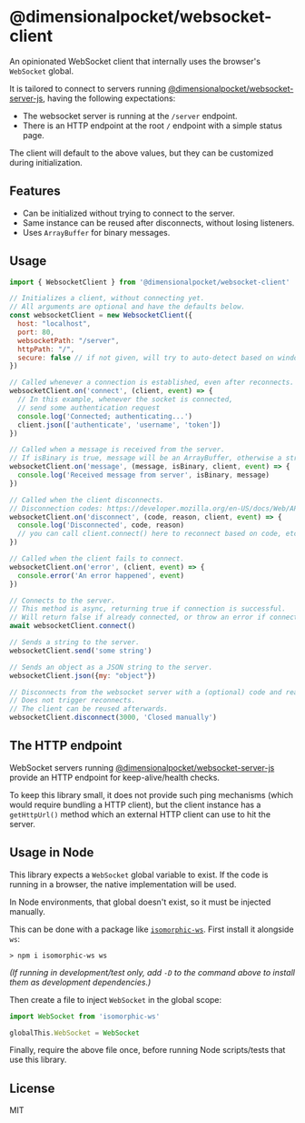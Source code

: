 # @dimensionalpocket/websocket-client

An opinionated WebSocket client that internally uses the browser's `WebSocket` global.

It is tailored to connect to servers running [@dimensionalpocket/websocket-server-js](https://github.com/dimensionalpocket/websocket-server-js), having the following expectations:

- The websocket server is running at the `/server` endpoint.
- There is an HTTP endpoint at the root `/` endpoint with a simple status page.

The client will default to the above values, but they can be customized during initialization.

## Features

- Can be initialized without trying to connect to the server.
- Same instance can be reused after disconnects, without losing listeners.
- Uses `ArrayBuffer` for binary messages.

## Usage

```javascript
import { WebsocketClient } from '@dimensionalpocket/websocket-client'

// Initializes a client, without connecting yet.
// All arguments are optional and have the defaults below.
const websocketClient = new WebsocketClient({
  host: "localhost",
  port: 80,
  websocketPath: "/server",
  httpPath: "/",
  secure: false // if not given, will try to auto-detect based on window.location.protocol
})

// Called whenever a connection is established, even after reconnects.
websocketClient.on('connect', (client, event) => {
  // In this example, whenever the socket is connected,
  // send some authentication request
  console.log('Connected; authenticating...')
  client.json(['authenticate', 'username', 'token'])
})

// Called when a message is received from the server.
// If isBinary is true, message will be an ArrayBuffer, otherwise a string.
websocketClient.on('message', (message, isBinary, client, event) => {
  console.log('Received message from server', isBinary, message)
})

// Called when the client disconnects.
// Disconnection codes: https://developer.mozilla.org/en-US/docs/Web/API/CloseEvent/code
websocketClient.on('disconnect', (code, reason, client, event) => {
  console.log('Disconnected', code, reason)
  // you can call client.connect() here to reconnect based on code, etc
})

// Called when the client fails to connect.
websocketClient.on('error', (client, event) => {
  console.error('An error happened', event)
})

// Connects to the server.
// This method is async, returning true if connection is successful.
// Will return false if already connected, or throw an error if connection fails.
await websocketClient.connect()

// Sends a string to the server.
websocketClient.send('some string')

// Sends an object as a JSON string to the server.
websocketClient.json({my: "object"})

// Disconnects from the websocket server with a (optional) code and reason.
// Does not trigger reconnects.
// The client can be reused afterwards.
websocketClient.disconnect(3000, 'Closed manually')
```

## The HTTP endpoint

WebSocket servers running [@dimensionalpocket/websocket-server-js](https://github.com/dimensionalpocket/websocket-server-js) provide an HTTP endpoint for keep-alive/health checks.

To keep this library small, it does not provide such ping mechanisms (which would require bundling a HTTP client), but the client instance has a `getHttpUrl()` method which an external HTTP client can use to hit the server.

## Usage in Node

This library expects a `WebSocket` global variable to exist. If the code is running in a browser, the native implementation will be used.

In Node environments, that global doesn't exist, so it must be injected manually.

This can be done with a package like [`isomorphic-ws`](https://github.com/heineiuo/isomorphic-ws). First install it alongside `ws`:

```
> npm i isomorphic-ws ws
```

_(If running in development/test only, add `-D` to the command above to install them as development dependencies.)_

Then create a file to inject `WebSocket` in the global scope:

```javascript
import WebSocket from 'isomorphic-ws'

globalThis.WebSocket = WebSocket
```

Finally, require the above file once, before running Node scripts/tests that use this library.

## License

MIT
